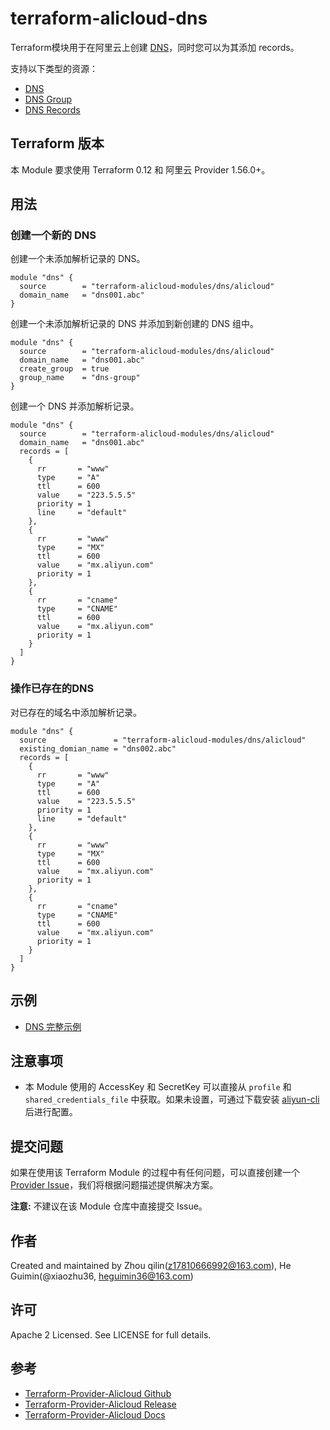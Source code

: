 terraform-alicloud-dns
======================

Terraform模块用于在阿里云上创建 [DNS](https://help.aliyun.com/product/29697.html)，同时您可以为其添加 records。

支持以下类型的资源：

* [DNS](https://www.terraform.io/docs/providers/alicloud/r/dns.html)
* [DNS Group](https://www.terraform.io/docs/providers/alicloud/r/dns_group.html)
* [DNS Records](https://www.terraform.io/docs/providers/alicloud/r/dns_record.html)

## Terraform 版本

本 Module 要求使用 Terraform 0.12 和 阿里云 Provider 1.56.0+。

## 用法

### 创建一个新的 DNS

创建一个未添加解析记录的 DNS。

```hcl
module "dns" {
  source        = "terraform-alicloud-modules/dns/alicloud"
  domain_name   = "dns001.abc"
}
``` 

创建一个未添加解析记录的 DNS 并添加到新创建的 DNS 组中。

```hcl
module "dns" {
  source        = "terraform-alicloud-modules/dns/alicloud"
  domain_name   = "dns001.abc"
  create_group  = true
  group_name    = "dns-group"
}
``` 

创建一个 DNS 并添加解析记录。

```hcl
module "dns" {
  source        = "terraform-alicloud-modules/dns/alicloud"
  domain_name   = "dns001.abc"
  records = [
    {
      rr       = "www"
      type     = "A"
      ttl      = 600
      value    = "223.5.5.5"
      priority = 1
      line     = "default"
    },
    {
      rr       = "www"
      type     = "MX"
      ttl      = 600
      value    = "mx.aliyun.com"
      priority = 1
    },
    {
      rr       = "cname"
      type     = "CNAME"
      ttl      = 600
      value    = "mx.aliyun.com"
      priority = 1
    }
  ]
}
``` 

### 操作已存在的DNS

对已存在的域名中添加解析记录。

```hcl
module "dns" {
  source               = "terraform-alicloud-modules/dns/alicloud"
  existing_domian_name = "dns002.abc"
  records = [
    {
      rr       = "www"
      type     = "A"
      ttl      = 600
      value    = "223.5.5.5"
      priority = 1
      line     = "default"
    },
    {
      rr       = "www"
      type     = "MX"
      ttl      = 600
      value    = "mx.aliyun.com"
      priority = 1
    },
    {
      rr       = "cname"
      type     = "CNAME"
      ttl      = 600
      value    = "mx.aliyun.com"
      priority = 1
    }
  ]  
}
``` 

## 示例

* [DNS 完整示例](https://github.com/terraform-alicloud-modules/terraform-alicloud-dns/tree/master/examples/complete)

## 注意事项

* 本 Module 使用的 AccessKey 和 SecretKey 可以直接从 `profile` 和 `shared_credentials_file` 中获取。如果未设置，可通过下载安装 [aliyun-cli](https://github.com/aliyun/aliyun-cli#installation) 后进行配置。

提交问题
-------
如果在使用该 Terraform Module 的过程中有任何问题，可以直接创建一个 [Provider Issue](https://github.com/terraform-providers/terraform-provider-alicloud/issues/new)，我们将根据问题描述提供解决方案。

**注意:** 不建议在该 Module 仓库中直接提交 Issue。

作者
-------
Created and maintained by Zhou qilin(z17810666992@163.com), He Guimin(@xiaozhu36, heguimin36@163.com)

许可
----
Apache 2 Licensed. See LICENSE for full details.

参考
---------
* [Terraform-Provider-Alicloud Github](https://github.com/terraform-providers/terraform-provider-alicloud)
* [Terraform-Provider-Alicloud Release](https://releases.hashicorp.com/terraform-provider-alicloud/)
* [Terraform-Provider-Alicloud Docs](https://www.terraform.io/docs/providers/alicloud/index.html)